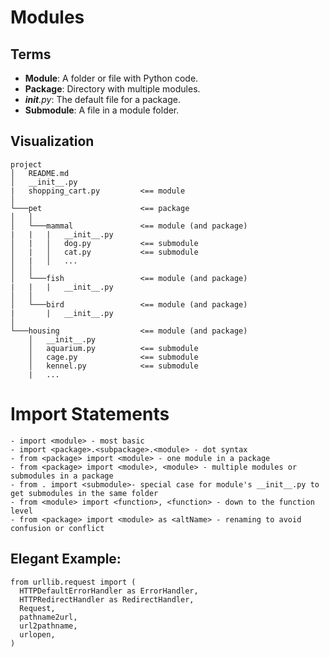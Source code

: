 
# Modules

## Terms

- **Module**: A folder or file with Python code.
- **Package**: Directory with multiple modules.
- *__init__.py*: The default file for a package.
- **Submodule**: A file in a module folder.

## Visualization
```
project
│   README.md
│   __init__.py
|   shopping_cart.py         <== module
│
└───pet                      <== package
│   │
│   └───mammal               <== module (and package)
|   |   |   __init__.py
│   |   │   dog.py           <== submodule
│   |   │   cat.py           <== submodule
│   |   │   ...
│   │
│   └───fish                 <== module (and package)
|   |   |   __init__.py
│   │
│   └───bird                 <== module (and package)
|       |   __init__.py
│
└───housing                  <== module (and package)
    │   __init__.py
    │   aquarium.py          <== submodule
    │   cage.py              <== submodule
    │   kennel.py            <== submodule
    |   ...
```

# Import Statements
```
- import <module> - most basic
- import <package>.<subpackage>.<module> - dot syntax
- from <package> import <module> - one module in a package
- from <package> import <module>, <module> - multiple modules or submodules in a package
- from . import <submodule>- special case for module's __init__.py to get submodules in the same folder
- from <module> import <function>, <function> - down to the function level
- from <package> import <module> as <altName> - renaming to avoid confusion or conflict
```

## Elegant Example:
```
from urllib.request import (
  HTTPDefaultErrorHandler as ErrorHandler,
  HTTPRedirectHandler as RedirectHandler,
  Request,
  pathname2url,
  url2pathname,
  urlopen,
)
```